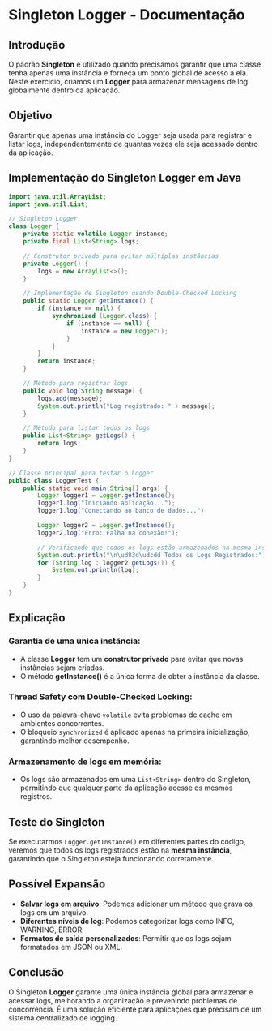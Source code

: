 # Singleton Logger - Documentação

## Introdução
O padrão **Singleton** é utilizado quando precisamos garantir que uma classe tenha apenas uma instância e forneça um ponto global de acesso a ela. Neste exercício, criamos um **Logger** para armazenar mensagens de log globalmente dentro da aplicação.

## Objetivo
Garantir que apenas uma instância do Logger seja usada para registrar e listar logs, independentemente de quantas vezes ele seja acessado dentro da aplicação.

## Implementação do Singleton Logger em Java

```java
import java.util.ArrayList;
import java.util.List;

// Singleton Logger
class Logger {
    private static volatile Logger instance;
    private final List<String> logs;

    // Construtor privado para evitar múltiplas instâncias
    private Logger() {
        logs = new ArrayList<>();
    }

    // Implementação de Singleton usando Double-Checked Locking
    public static Logger getInstance() {
        if (instance == null) {
            synchronized (Logger.class) {
                if (instance == null) {
                    instance = new Logger();
                }
            }
        }
        return instance;
    }

    // Método para registrar logs
    public void log(String message) {
        logs.add(message);
        System.out.println("Log registrado: " + message);
    }

    // Método para listar todos os logs
    public List<String> getLogs() {
        return logs;
    }
}

// Classe principal para testar o Logger
public class LoggerTest {
    public static void main(String[] args) {
        Logger logger1 = Logger.getInstance();
        logger1.log("Iniciando aplicação...");
        logger1.log("Conectando ao banco de dados...");

        Logger logger2 = Logger.getInstance();
        logger2.log("Erro: Falha na conexão!");

        // Verificando que todos os logs estão armazenados na mesma instância
        System.out.println("\n\ud83d\udcdd Todos os Logs Registrados:");
        for (String log : logger2.getLogs()) {
            System.out.println(log);
        }
    }
}
```

## Explicação

### Garantia de uma única instância:
- A classe **Logger** tem um **construtor privado** para evitar que novas instâncias sejam criadas.
- O método **getInstance()** é a única forma de obter a instância da classe.

### Thread Safety com Double-Checked Locking:
- O uso da palavra-chave `volatile` evita problemas de cache em ambientes concorrentes.
- O bloqueio `synchronized` é aplicado apenas na primeira inicialização, garantindo melhor desempenho.

### Armazenamento de logs em memória:
- Os logs são armazenados em uma `List<String>` dentro do Singleton, permitindo que qualquer parte da aplicação acesse os mesmos registros.

## Teste do Singleton
Se executarmos `Logger.getInstance()` em diferentes partes do código, veremos que todos os logs registrados estão na **mesma instância**, garantindo que o Singleton esteja funcionando corretamente.

## Possível Expansão
- **Salvar logs em arquivo**: Podemos adicionar um método que grava os logs em um arquivo.
- **Diferentes níveis de log**: Podemos categorizar logs como INFO, WARNING, ERROR.
- **Formatos de saída personalizados**: Permitir que os logs sejam formatados em JSON ou XML.

## Conclusão
O Singleton **Logger** garante uma única instância global para armazenar e acessar logs, melhorando a organização e prevenindo problemas de concorrência. É uma solução eficiente para aplicações que precisam de um sistema centralizado de logging.

